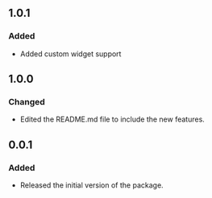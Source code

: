 ## 1.0.1

### Added

- Added custom widget support

## 1.0.0

### Changed

- Edited the README.md file to include the new features.

## 0.0.1

### Added

- Released the initial version of the package.
